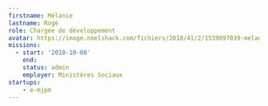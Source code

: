 ```yaml
---
firstname: Mélanie
lastname: Rogé
role: Chargée de développement
avatar: https://image.noelshack.com/fichiers/2018/41/2/1539097039-melanie.jpeg
missions:
  - start: '2018-10-08'
    end:
    status: admin
    employer: Ministères Sociaux
startups:
    - e-mjpm
---
```

